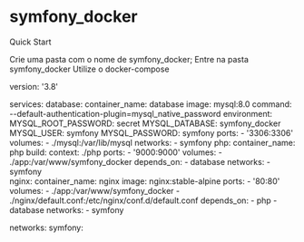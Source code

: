 # symfony_docker
Quick Start

Crie uma pasta com o nome de symfony_docker;
Entre na pasta symfony_docker
Utilize o docker-compose

version: '3.8'

services:
  database:
    container_name: database
    image: mysql:8.0
    command: --default-authentication-plugin=mysql_native_password
    environment:
      MYSQL_ROOT_PASSWORD: secret
      MYSQL_DATABASE: symfony_docker
      MYSQL_USER: symfony
      MYSQL_PASSWORD: symfony
    ports:
      - '3306:3306'
    volumes:
      - ./mysql:/var/lib/mysql
    networks:
      - symfony
  php:
    container_name: php
    build:
      context: ./php
    ports:
      - '9000:9000'
    volumes:
      - ./app:/var/www/symfony_docker
    depends_on:
      - database
    networks:
      - symfony      
  nginx:
    container_name: nginx
    image: nginx:stable-alpine
    ports:
      - '80:80'
    volumes:
      - ./app:/var/www/symfony_docker
      - ./nginx/default.conf:/etc/nginx/conf.d/default.conf
    depends_on:
      - php
      - database
    networks:
      - symfony

networks:
    symfony:
    
